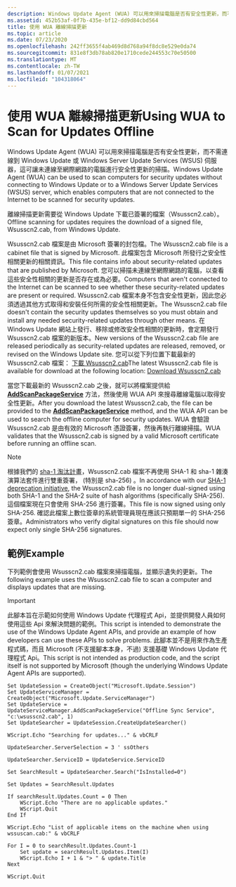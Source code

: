 ```yaml
---
description: Windows Update Agent (WUA) 可以用來掃描電腦是否有安全性更新，而不需連線到 Windows Update 或 Windows Server Update Services (WSUS) 伺服器，這可讓未連線至網際網路的電腦進行安全性更新的掃描。 離線掃描更新需要從 Windows Update 下載已簽署的檔案（Wsusscn2.cab）。
ms.assetid: 452b53af-0f7b-435e-bf12-dd9d84cbd564
title: 使用 WUA 離線掃描更新
ms.topic: article
ms.date: 07/23/2020
ms.openlocfilehash: 242ff3655f4ab469d8d768a94f8dc8e529e0da74
ms.sourcegitcommit: 831e8f3db78ab820e1710cede244553c70e50500
ms.translationtype: MT
ms.contentlocale: zh-TW
ms.lasthandoff: 01/07/2021
ms.locfileid: "104318064"
---
```

# <a name="using-wua-to-scan-for-updates-offline"></a><span data-ttu-id="f0978-104">使用 WUA 離線掃描更新</span><span class="sxs-lookup"><span data-stu-id="f0978-104">Using WUA to Scan for Updates Offline</span></span>

<span data-ttu-id="f0978-105">Windows Update Agent (WUA) 可以用來掃描電腦是否有安全性更新，而不需連線到 Windows Update 或 Windows Server Update Services (WSUS) 伺服器，這可讓未連線至網際網路的電腦進行安全性更新的掃描。</span><span class="sxs-lookup"><span data-stu-id="f0978-105">Windows Update Agent (WUA) can be used to scan computers for security updates without connecting to Windows Update or to a Windows Server Update Services (WSUS) server, which enables computers that are not connected to the Internet to be scanned for security updates.</span></span>

<span data-ttu-id="f0978-106">離線掃描更新需要從 Windows Update 下載已簽署的檔案（Wsusscn2.cab）。</span><span class="sxs-lookup"><span data-stu-id="f0978-106">Offline scanning for updates requires the download of a signed file, Wsusscn2.cab, from Windows Update.</span></span>

<span data-ttu-id="f0978-107">Wsusscn2.cab 檔案是由 Microsoft 簽署的封包檔。</span><span class="sxs-lookup"><span data-stu-id="f0978-107">The Wsusscn2.cab file is a cabinet file that is signed by Microsoft.</span></span> <span data-ttu-id="f0978-108">此檔案包含 Microsoft 所發行之安全性相關更新的相關資訊。</span><span class="sxs-lookup"><span data-stu-id="f0978-108">This file contains info about security-related updates that are published by Microsoft.</span></span> <span data-ttu-id="f0978-109">您可以掃描未連線至網際網路的電腦，以查看這些安全性相關的更新是否存在或為必要。</span><span class="sxs-lookup"><span data-stu-id="f0978-109">Computers that aren't connected to the Internet can be scanned to see whether these security-related updates are present or required.</span></span> <span data-ttu-id="f0978-110">Wsusscn2.cab 檔案本身不包含安全性更新，因此您必須透過其他方式取得和安裝任何所需的安全性相關更新。</span><span class="sxs-lookup"><span data-stu-id="f0978-110">The Wsusscn2.cab file doesn't contain the security updates themselves so you must obtain and install any needed security-related updates through other means.</span></span> <span data-ttu-id="f0978-111">在 Windows Update 網站上發行、移除或修改安全性相關的更新時，會定期發行 Wsusscn2.cab 檔案的新版本。</span><span class="sxs-lookup"><span data-stu-id="f0978-111">New versions of the Wsusscn2.cab file are released periodically as security-related updates are released, removed, or revised on the Windows Update site.</span></span> <span data-ttu-id="f0978-112">您可以從下列位置下載最新的 Wsusscn2.cab 檔案： [下載 Wsusscn2.cab](http://download.windowsupdate.com/microsoftupdate/v6/wsusscan/wsusscn2.cab)</span><span class="sxs-lookup"><span data-stu-id="f0978-112">The latest Wsusscn2.cab file is available for download at the following location: [Download Wsusscn2.cab](http://download.windowsupdate.com/microsoftupdate/v6/wsusscan/wsusscn2.cab)</span></span>

<span data-ttu-id="f0978-113">當您下載最新的 Wsusscn2.cab 之後，就可以將檔案提供給 [**AddScanPackageService**](/windows/desktop/api/Wuapi/nf-wuapi-iupdateservicemanager-addscanpackageservice) 方法，然後使用 WUA API 來搜尋離線電腦以取得安全性更新。</span><span class="sxs-lookup"><span data-stu-id="f0978-113">After you download the latest Wsusscn2.cab, the file can be provided to the [**AddScanPackageService**](/windows/desktop/api/Wuapi/nf-wuapi-iupdateservicemanager-addscanpackageservice) method, and the WUA API can be used to search the offline computer for security updates.</span></span> <span data-ttu-id="f0978-114">WUA 會驗證 Wsusscn2.cab 是由有效的 Microsoft 憑證簽署，然後再執行離線掃描。</span><span class="sxs-lookup"><span data-stu-id="f0978-114">WUA validates that the Wsusscn2.cab is signed by a valid Microsoft certificate before running an offline scan.</span></span>

> [!NOTE]
> <span data-ttu-id="f0978-115">根據我們的 [sha-1 淘汰計畫](https://aka.ms/sha1deprecation)，Wsusscn2.cab 檔案不再使用 SHA-1 和 sha-1 雜湊演算法套件進行雙重簽署， (特別是 sha-256) 。</span><span class="sxs-lookup"><span data-stu-id="f0978-115">In accordance with our [SHA-1 deprecation initiative](https://aka.ms/sha1deprecation), the Wsusscn2.cab file is no longer dual-signed using both SHA-1 and the SHA-2 suite of hash algorithms (specifically SHA-256).</span></span> <span data-ttu-id="f0978-116">這個檔案現在只會使用 SHA-256 進行簽署。</span><span class="sxs-lookup"><span data-stu-id="f0978-116">This file is now signed using only SHA-256.</span></span> <span data-ttu-id="f0978-117">確認此檔案上數位簽章的系統管理員現在應該只預期單一的 SHA-256 簽章。</span><span class="sxs-lookup"><span data-stu-id="f0978-117">Administrators who verify digital signatures on this file should now expect only single SHA-256 signatures.</span></span>

## <a name="example"></a><span data-ttu-id="f0978-118">範例</span><span class="sxs-lookup"><span data-stu-id="f0978-118">Example</span></span>

<span data-ttu-id="f0978-119">下列範例會使用 Wsusscn2.cab 檔案來掃描電腦，並顯示遺失的更新。</span><span class="sxs-lookup"><span data-stu-id="f0978-119">The following example uses the Wsusscn2.cab file to scan a computer and displays updates that are missing.</span></span>

> [!IMPORTANT]
> <span data-ttu-id="f0978-120">此腳本旨在示範如何使用 Windows Update 代理程式 Api，並提供開發人員如何使用這些 Api 來解決問題的範例。</span><span class="sxs-lookup"><span data-stu-id="f0978-120">This script is intended to demonstrate the use of the Windows Update Agent APIs, and provide an example of how developers can use these APIs to solve problems.</span></span> <span data-ttu-id="f0978-121">此腳本並不是用來作為生產程式碼，而且 Microsoft (不支援腳本本身，不過) 支援基礎 Windows Update 代理程式 Api。</span><span class="sxs-lookup"><span data-stu-id="f0978-121">This script is not intended as production code, and the script itself is not supported by Microsoft (though the underlying Windows Update Agent APIs are supported).</span></span>

 


```VB
Set UpdateSession = CreateObject("Microsoft.Update.Session")
Set UpdateServiceManager = CreateObject("Microsoft.Update.ServiceManager")
Set UpdateService = UpdateServiceManager.AddScanPackageService("Offline Sync Service", "c:\wsusscn2.cab", 1)
Set UpdateSearcher = UpdateSession.CreateUpdateSearcher()

WScript.Echo "Searching for updates..." & vbCRLF

UpdateSearcher.ServerSelection = 3 ' ssOthers

UpdateSearcher.ServiceID = UpdateService.ServiceID

Set SearchResult = UpdateSearcher.Search("IsInstalled=0")

Set Updates = SearchResult.Updates

If searchResult.Updates.Count = 0 Then
    WScript.Echo "There are no applicable updates."
    WScript.Quit
End If

WScript.Echo "List of applicable items on the machine when using wssuscan.cab:" & vbCRLF

For I = 0 to searchResult.Updates.Count-1
    Set update = searchResult.Updates.Item(I)
    WScript.Echo I + 1 & "> " & update.Title
Next

WScript.Quit
```



 

 



